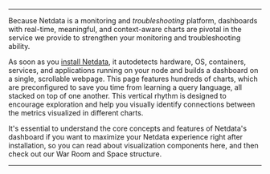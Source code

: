 <!--
title: "Overview"
sidebar_label: "Overview"
custom_edit_url: "https://github.com/netdata/learn/blob/master/docs/concepts/visualizations/overview.md"
sidebar_position: "1"
learn_status: "Published"
learn_topic_type: "Concepts"
learn_rel_path: "Concepts/Visualizations"
learn_docs_purpose: "Introductions to visualizations and what we will cover to this sections"
learn_repo_doc: "True"
-->


**********************************************************************


Because Netdata is a monitoring and _troubleshooting_ platform, dashboards with real-time, meaningful, and
context-aware charts are pivotal in the service we provide to strengthen your monitoring and troubleshooting ability.

As soon as you [install Netdata](/docs/get-started.mdx), it autodetects hardware, OS, containers, services, and
applications running on your node and builds a dashboard on a single, scrollable webpage. This page features hundreds of
charts, which are preconfigured to save you time from learning a query language, all stacked on top of one another. This
vertical rhythm is designed to encourage exploration and help you visually identify connections between the metrics
visualized in different charts.

It's essential to understand the core concepts and features of Netdata's dashboard if you want to maximize your Netdata
experience right after installation, so you can read about visualization components here, and then check out our War Room and Space 
structure. 


*******************************************************************************

